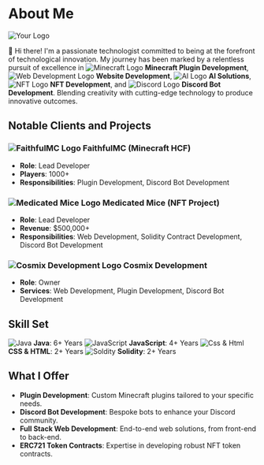 # About Me

![Your Logo]([URL-to-your-logo](https://cdn.discordapp.com/attachments/1198744232228311112/1198847980552335390/IMG_4890-removebg-preview.png?ex=65c06530&is=65adf030&hm=0ad0db9e940170e7873d27e7a64f5d7608f488797cd1cb1037e9b8efa0a3189c&)) <!-- Replace with your logo image link -->

👋 Hi there! I'm a passionate technologist committed to being at the forefront of technological innovation. My journey has been marked by a relentless pursuit of excellence in ![Minecraft Logo]([URL-to-Minecraft-logo](https://cdn.discordapp.com/attachments/932506314314227744/1200294722514714654/image.png?ex=65c5a892&is=65b33392&hm=3074daed6884a6038415be061812678f6ab7d79e95e061698db82312348a3640&)) **Minecraft Plugin Development**, ![Web Development Logo]([URL-to-Web-Dev-logo](https://cdn.discordapp.com/attachments/932506314314227744/1200294588036944013/image.png?ex=65c5a872&is=65b33372&hm=704bd8fd42643f17cdfe3233a36c02905671412a22336a3a42211ff940af1a3c&)) **Website Development**, ![AI Logo]([URL-to-AI-logo](https://cdn.discordapp.com/attachments/932506314314227744/1200294861224550510/image.png?ex=65c5a8b3&is=65b333b3&hm=beffa0f8272e66c6bd33f11013b377be89bdd9a882b9331a22af549a4ee87b14&)) **AI Solutions**, ![NFT Logo]([URL-to-NFT-logo](https://cdn.discordapp.com/attachments/932506314314227744/1200295078883774494/image.png?ex=65c5a8e7&is=65b333e7&hm=a33d231edae4ce9d72ef4b18735fd1e3af9787a7dffc486007f3d6af949d4b7f&)) **NFT Development**, and ![Discord Logo]([URL-to-Discord-logo](https://cdn.discordapp.com/attachments/932506314314227744/1200295170978103307/image.png?ex=65c5a8fd&is=65b333fd&hm=1a6ba12d835e8adf78b3857485ce8a4b90ded6f8d39ceddab040d0b740e2f19e&)) **Discord Bot Development**. Blending creativity with cutting-edge technology to produce innovative outcomes.

## Notable Clients and Projects

### ![FaithfulMC Logo]([URL-to-FaithfulMC-logo](https://media.discordapp.net/attachments/932506314314227744/1200295897528012872/faithfulmc9641413.png?ex=65c5a9aa&is=65b334aa&hm=31e02656c848fe095a4f6b69ef30fb9a134e5a9e0b94a46e1b90c43b5f8e1e42&=&format=webp&quality=lossless&width=400&height=350)) FaithfulMC (Minecraft HCF)
- **Role**: Lead Developer
- **Players**: 1000+
- **Responsibilities**: Plugin Development, Discord Bot Development

### ![Medicated Mice Logo]([URL-to-MedicatedMice-logo](https://cdn.discordapp.com/attachments/932506314314227744/1200295897829998732/24HMQB35_400x400.png?ex=65c5a9aa&is=65b334aa&hm=707839b93da40c11cd824b7308d3247b7d19fceced8ee46886c5fb9dbea97d71&)) Medicated Mice (NFT Project)
- **Role**: Lead Developer
- **Revenue**: $500,000+
- **Responsibilities**: Web Development, Solidity Contract Development, Discord Bot Development

### ![Cosmix Development Logo]([URL-to-CosmixDev-logo](https://cdn.discordapp.com/attachments/1198744232228311112/1198847980552335390/IMG_4890-removebg-preview.png?ex=65c06530&is=65adf030&hm=0ad0db9e940170e7873d27e7a64f5d7608f488797cd1cb1037e9b8efa0a3189c&)) Cosmix Development
- **Role**: Owner
- **Services**: Web Development, Plugin Development, Discord Bot Development

## Skill Set

![![Java](https://skillicons.dev/icons?i=java)](https://skillicons.dev) **Java**: 6+ Years
![![JavaScript](https://skillicons.dev/icons?i=js)](https://skillicons.dev) **JavaScript**: 4+ Years
![![Css & Html](https://skillicons.dev/icons?i=css,html)](https://skillicons.dev) **CSS & HTML**: 2+ Years
![![Soldity](https://skillicons.dev/icons?i=solidity)](https://skillicons.dev) **Solidity**: 2+ Years

## What I Offer

- **Plugin Development**: Custom Minecraft plugins tailored to your specific needs.
- **Discord Bot Development**: Bespoke bots to enhance your Discord community.
- **Full Stack Web Development**: End-to-end web solutions, from front-end to back-end.
- **ERC721 Token Contracts**: Expertise in developing robust NFT token contracts.
